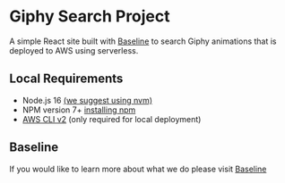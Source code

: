 # Giphy Search Project

A simple React site built with [Baseline](https://baselinejs.com/) to search Giphy animations that is deployed to AWS using serverless.

## Local Requirements

- Node.js 16 [(we suggest using nvm)](https://github.com/nvm-sh/nvm#install--update-script)
- NPM version 7+ [installing npm](https://docs.npmjs.com/downloading-and-installing-node-js-and-npm)
- [AWS CLI v2](https://aws.amazon.com/cli) (only required for local deployment)

## Baseline

If you would like to learn more about what we do please visit [Baseline](https://baselinejs.com/)
